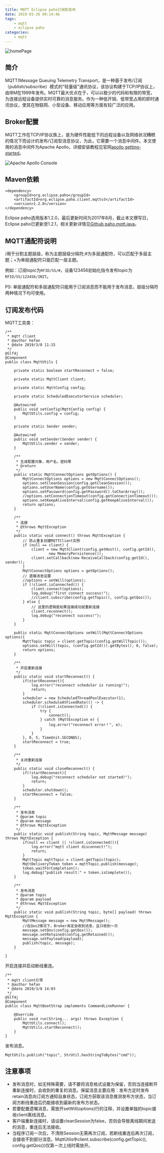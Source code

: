 ```yaml
---
title: MQTT Eclipse paho订阅和发布
date: 2019-03-26 09:14:46
tags:
    - mqtt
    - eclipse paho
categories:
    - mqtt
---
```

![homePage](/upload/homePage/20190326091707.jpg)
<!--more-->

## 简介
MQTT(Message Queuing Telemetry Transport，是一种基于发布/订阅（publish/subscribe）模式的"轻量级"通讯协议，该协议构建于TCP/IP协议上，由IBM在1999年发布。MQTT最大优点在于，可以以极少的代码和有限的带宽，为连接远程设备提供实时可靠的消息服务。作为一种低开销、低带宽占用的即时通讯协议，使其在物联网、小型设备、移动应用等方面有较广泛的应用。

## Broker配置
MQTT工作在TCP/IP协议族上，是为硬件性能低下的远程设备以及网络状况糟糕的情况下而设计的发布/订阅型消息协议，为此，它需要一个消息中间件。本文使用的消息中间件为Apache Apollo，详细安装教程见官网[apollo getting-started](http://activemq.apache.org/apollo/documentation/getting-started.html)。

![Apache Apollo Console](/upload/mqttBroker/mqtt_broker_1.png)

## Maven依赖
```
<dependency>
    <groupId>org.eclipse.paho</groupId>
    <artifactId>org.eclipse.paho.client.mqttv3</artifactId>
    <version>1.2.0</version>
</dependency>
```

Eclipse paho选用版本1.2.0，最后更新时间为2017年8月，截止本文撰写日，Eclipse paho已更新至1.2.1，相关更新详情见[Github paho.mqtt.java](https://github.com/eclipse/paho.mqtt.java)。

## MQTT通配符说明
/用于分割主题层级，称为主题层级分隔符;#为多层通配符，可以匹配于多层主题；+为单层通配符只能匹配一层主题。

例如：订阅topic为`RFID/SS/#`，设备123456初始化指令发布topic为`RFID/SS/123456/INIT`。

PS: 单层通配符和多层通配符只能用于订阅消息而不能用于发布消息，层级分隔符两种情况下均可使用。

## 订阅发布代码
MQTT工具类：

```
/**
 * mqtt client
 * @author hefan
 * @date 2019/3/8 11:15
 */
@Slf4j
@Component
public class MqttUtils {

    private static boolean startReconnect = false;

    private static MqttClient client;

    private static MqttConfig config;

    private static ScheduledExecutorService scheduler;

    @Autowired
    public void setConfig(MqttConfig config) {
        MqttUtils.config = config;
    }

    private static Sender sender;

    @Autowired
    public void setSender(Sender sender) {
        MqttUtils.sender = sender;
    }

    /**
     * 生成配置对象，用户名，密码等
     * @return
     */
    public static MqttConnectOptions getOptions() {
        MqttConnectOptions options = new MqttConnectOptions();
        options.setCleanSession(config.getCleanSession());
        options.setUserName(config.getUsername());
        options.setPassword(config.getPassword().toCharArray());
        //options.setConnectionTimeout(config.getConnectionTimeout());
        options.setKeepAliveInterval(config.getKeepAliveInterval());
        return options;
    }

    /**
     * 连接
     * @throws MqttException
     */
    public static void connect() throws MqttException {
        // 防止重复创建MQTTClient实例
        if (null == client) {
            client = new MqttClient(config.getHost(), config.getId(),
                    new MemoryPersistence());
            client.setCallback(new ReceiveCallback(config.getId(), sender));
        }
        MqttConnectOptions options = getOptions();
        // 遗嘱消息设置
        //options = setWill(options);
        if (!client.isConnected()) {
            client.connect(options);
            log.debug("first connect success!");
            //client.subscribe(config.getTopic(), config.getQos());
        } else {
            // 这里的逻辑是如果连接成功就重新连接
            client.reconnect();
            log.debug("reconnect success!");
        }
    }

    public static MqttConnectOptions setWill(MqttConnectOptions options){
        MqttTopic topic = client.getTopic(config.getWillTopic());
        options.setWill(topic, (config.getId()).getBytes(), 0, false);
        return options;
    }

    /**
     * 开启重新连接
     */
    public static void startReconnect() {
        if(startReconnect){
            log.error("reconnect scheduler is running!");
            return;
        }
        scheduler = new ScheduledThreadPoolExecutor(1);
        scheduler.scheduleAtFixedRate(() -> {
            if (!client.isConnected()) {
                try {
                    connect();
                } catch (MqttException e) {
                    log.error("reconnect error！", e);
                }
            }
        }, 0, 5, TimeUnit.SECONDS);
        startReconnect = true;
    }

    /**
     * 关闭重新连接
     */
    public static void closeReconnect() {
        if(!startReconnect){
            log.debug("reconnect scheduler not started!");
            return;
        }
        scheduler.shutdown();
        startReconnect = false;
    }

    /**
     * 发布消息
     * @param topic
     * @param message
     * @throws MqttException
     */
    public static void publish(String topic, MqttMessage message) throws MqttException {
        if(null == client || !client.isConnected()){
            log.error("mqtt client disconnect!");
            return;
        }
        MqttTopic mqttTopic = client.getTopic(topic);
        MqttDeliveryToken token = mqttTopic.publish(message);
        token.waitForCompletion();
        log.debug("publish result:" + token.isComplete());
    }

    /**
     * 发布消息
     * @param topic
     * @param payload
     * @throws MqttException
     */
    public static void publish(String topic, byte[] payload) throws MqttException {
        MqttMessage message = new MqttMessage();
        //在Qos2情况下，Broker肯定会收到消息，且只收到一次
        message.setQos(config.getQos());
        message.setRetained(config.getRetained());
        message.setPayload(payload);
        publish(topic, message);
    }

}
```

开启连接并启动断线重连。
```
/**
 * mqtt client引导
 * @author hefan
 * @date 2019/3/8 14:03
 */
@Slf4j
@Component
public class MqttBootStrap implements CommandLineRunner {

    @Override
    public void run(String... args) throws Exception {
        MqttUtils.connect();
        MqttUtils.startReconnect();
    }
}
```

发布消息。
```
MqttUtils.publish("topic", StrUtil.hexStringToBytes("cmd"));
```

## 注意事项
- 发布消息时，如无特殊需要，请不要将消息格式设置为保留，否则当连接断开重新连接时，会收到的重复的消息。保留消息主要应用：发布方定时发布retain消息向订阅方通知自身状态，订阅方获取该消息推测发布方状态，当订阅方断线重连后仍能接收到最新的发布方状态。
- 若要配置遗嘱消息，需放开setWill(options)行的注释，并设置单独的topic接收client离线消息。
- 客户端重新连接时，请设置cleanSession为false，否则会导致离线期间发送的消息，重连后无法接收。
- 当程序订阅一次后，不清除Session无需再次订阅，若断线重连后再次订阅，会接收不到部分消息。MqttUtils中client.subscribe(config.getTopic(), config.getQos())仅第一次上线时需放开。
